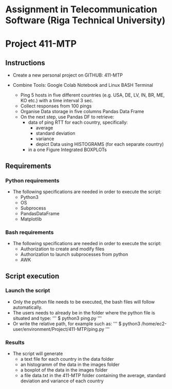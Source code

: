 # Assignment in Telecommunication Software (Riga Technical University)
# Project 411-MTP

## Instructions
* Create a new personal project on GITHUB: 411-MTP

* Combine Tools: Google Colab Notebook and Linux BASH Terminal

	* Ping 5 hosts in five different countries (e.g. USA, DE, LV, IN, BR, ME, KO etc.) with a time interval 3 sec.
	* Collect responses from 100 pings 
	* Organise Data storage in five columns Pandas Data Frame
	* On the next step, use Pandas DF to retrieve:
		* data of ping RTT for each country, specifically:
			* average
			* standard deviation
			* variance
			* depict  Data using HISTOGRAMS (for each separate country)
		* in a one Figure Integrated BOXPLOTs 

## Requirements

### Python requirements
* The following specifications are needed in order to execute the script:
	* Python3
	* OS
	* Subprocess
	* PandasDataFrame
	* Matplotlib

### Bash requirements
* The following specifications are needed in order to execute the script:
	* Authorization to create and modify files
	* Authorization to launch subprocesses from python
	* AWK
	
## Script execution

### Launch the script
* Only the python file needs to be executed, the bash files will follow automatically.
* The users needs to already be in the folder where the python file is situated and type:
'''
$ python3 ping.py
'''
* Or write the relative path, for example such as:
'''
$ python3 /home/ec2-user/environment/Project/411-MTP/ping.py
'''

### Results
* The script will generate 
	* a text file for each country in the data folder
	* an histogramm of the data in the images folder
	* a boxplot of the data in the images folder
	* a file data.txt in the 411-MTP folder containing the average, standard deviation and variance of each country 
